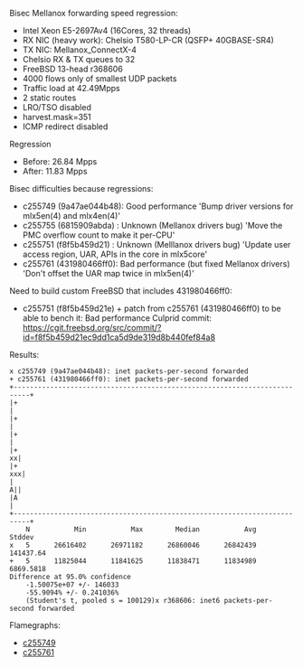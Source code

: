 Bisec Mellanox forwarding speed regression:
  - Intel Xeon E5-2697Av4 (16Cores, 32 threads)
  - RX NIC (heavy work): Chelsio T580-LP-CR (QSFP+ 40GBASE-SR4)
  - TX NIC: Mellanox_ConnectX-4
  - Chelsio RX & TX queues to 32
  - FreeBSD 13-head r368606
  - 4000 flows only of smallest UDP packets
  - Traffic load at 42.49Mpps
  - 2 static routes
  - LRO/TSO disabled
  - harvest.mask=351
  - ICMP redirect disabled

Regression
 - Before: 26.84 Mpps
 - After:  11.83 Mpps

Bisec difficulties because regressions:

  - c255749 (9a47ae044b48): Good performance
    'Bump driver versions for mlx5en(4) and mlx4en(4)'
  - c255755 (6815909abda) : Unknown (Mellanox drivers bug)
    'Move the PMC overflow count to make it per-CPU'
  - c255751 (f8f5b459d21) : Unknown (Melllanox drivers bug)
    'Update user access region, UAR, APIs in the core in mlx5core'
  - c255761 (431980466ff0): Bad performance (but fixed Mellanox drivers)
    'Don't offset the UAR map twice in mlx5en(4)'

Need to build custom FreeBSD that includes 431980466ff0:
  - c255751 (f8f5b459d21e) + patch from c255761 (431980466ff0) to be able to bench it: Bad performance
    Culprid commit: https://cgit.freebsd.org/src/commit/?id=f8f5b459d21ec9dd1ca5d9de319d8b440fef84a8

Results:

```
x c255749 (9a47ae044b48): inet packets-per-second forwarded
+ c255761 (431980466ff0): inet packets-per-second forwarded
+--------------------------------------------------------------------------+
|+                                                                         |
|+                                                                         |
|+                                                                         |
|+                                                                       xx|
|+                                                                      xxx|
|                                                                        A||
|A                                                                         |
+--------------------------------------------------------------------------+
    N           Min           Max        Median           Avg        Stddev
x   5      26616402      26971182      26860046      26842439     141437.64
+   5      11825044      11841625      11838471      11834989     6869.5818
Difference at 95.0% confidence
	-1.50075e+07 +/- 146033
	-55.9094% +/- 0.241036%
	(Student's t, pooled s = 100129)x r368606: inet6 packets-per-second forwarded
```

Flamegraphs:
- [c255749](bench.9a47ae044b48.1.pmc.svg)
- [c255761](bench.431980466ff0.1.pmc.svg)
